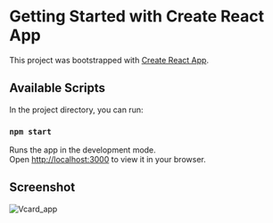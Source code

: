 # Getting Started with Create React App

This project was bootstrapped with [Create React App](https://github.com/facebook/create-react-app).

## Available Scripts

In the project directory, you can run:

### `npm start`

Runs the app in the development mode.\
Open [http://localhost:3000](http://localhost:3000) to view it in your browser.

## Screenshot 

![Vcard_app](https://user-images.githubusercontent.com/8409012/174264419-2f27a504-3547-4f2b-b12a-a132e6e40933.jpeg)
